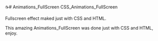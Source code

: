 ☕# Animations_FullScreen
CSS_Animations_FullScreen

Fullscreen effect maked just with CSS and HTML.

This amazing Animations_FullScreen was done just with CSS and HTML, enjoy. 
